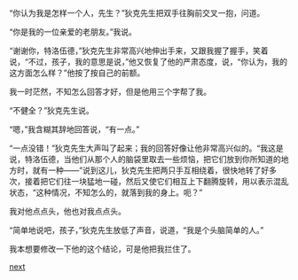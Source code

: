 
“你认为我是怎样一个人，先生？”狄克先生把双手往胸前交叉一抱，问道。

“你是我的一位亲爱的老朋友。”我说。

“谢谢你，特洛伍德，”狄克先生非常高兴地伸出手来，又跟我握了握手，笑着说，“不过，孩子，我的意思是说，”他又恢复了他的严肃态度，说，“你认为，我的这方面怎么样？”他按了按自己的前额。

我一时茫然，不知怎么回答才好，但是他用三个字帮了我。

“不健全？”狄克先生说。

“嗯，”我含糊其辞地回答说，“有一点。”

“一点没错！”狄克先生大声叫了起来；我的回答好像让他非常高兴似的。“我这是说，特洛伍德，当他们从那个人的脑袋里取去一些烦恼，把它们放到你所知道的地方时，就有一种——”说到这儿，狄克先生把两只手互相绕着，很快地转了好多次，接着把它们往一块猛地一碰，然后又使它们相互上下翻腾旋转，用以表示混乱状态，“这种情况，不知怎么的，就落到我的身上。呃？”

我对他点点头，他也对我点点头。

“简单地说吧，孩子，”狄克先生放低了声音，说道，“我是个头脑简单的人。”

我本想要修改一下他的这个结论，可是他把我拦住了。

[next](page577)